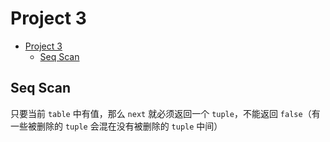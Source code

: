 # Project 3

- [Project 3](#project-3)
  - [Seq Scan](#seq-scan)


## Seq Scan

只要当前 `table` 中有值，那么 `next` 就必须返回一个 `tuple`，不能返回 `false`（有一些被删除的 `tuple` 会混在没有被删除的 `tuple` 中间）